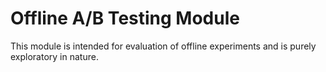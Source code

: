 # Offline A/B Testing Module

This module is intended for evaluation of offline experiments and is purely exploratory in nature.